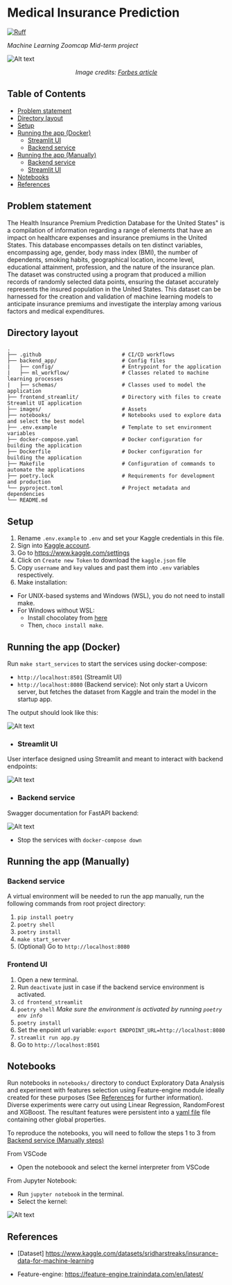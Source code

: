 # Medical Insurance Prediction

[![Ruff](https://img.shields.io/endpoint?url=https://raw.githubusercontent.com/astral-sh/ruff/main/assets/badge/v2.json)](https://github.com/astral-sh/ruff)

*Machine Learning Zoomcap Mid-term project*

![Alt text](./images/cover.webp)
<p align="center">
  <i>Image credits: <a href='https://www.forbes.com/advisor/health-insurance/how-much-does-health-insurance-cost/'>Forbes article</a></i>
</p>

## Table of Contents

<!--ts-->
* [Problem statement](#problem-statement)
* [Directory layout](#directory-layout)
* [Setup](#setup)
* [Running the app (Docker)](#running-the-app)
    * [Streamlit UI](#streamlit-ui)
    * [Backend service](#backend-service)
* [Running the app (Manually)](#running-the-app)
    * [Backend service](#backend-service-1)
    * [Streamlit UI](#streamlit-ui-1)
* [Notebooks](#notebooks)
* [References](#references)
<!--te-->

## Problem statement

The Health Insurance Premium Prediction Database for the United States" is a compilation of information regarding a range of elements that have an impact on healthcare expenses and insurance premiums in the United States. This database encompasses details on ten distinct variables, encompassing age, gender, body mass index (BMI), the number of dependents, smoking habits, geographical location, income level, educational attainment, profession, and the nature of the insurance plan. The dataset was constructed using a program that produced a million records of randomly selected data points, ensuring the dataset accurately represents the insured population in the United States. This dataset can be harnessed for the creation and validation of machine learning models to anticipate insurance premiums and investigate the interplay among various factors and medical expenditures.


## Directory layout

```
.
├── .github                          # CI/CD workflows
├── backend_app/                     # Config files
|   ├── config/                      # Entrypoint for the application
|   ├── ml_workflow/                 # Classes related to machine learning processes
|   ├── schemas/                     # Classes used to model the application
├── frontend_streamlit/              # Directory with files to create Streamlit UI application
├── images/                          # Assets
├── notebooks/                       # Notebooks used to explore data and select the best model
├── .env.example                     # Template to set environment variables
├── docker-compose.yaml              # Docker configuration for building the application
├── Dockerfile                       # Docker configuration for building the application
├── Makefile                         # Configuration of commands to automate the applications
├── poetry.lock                      # Requirements for development and production
└── pyproject.toml                   # Project metadata and dependencies
└── README.md
```

## Setup

1. Rename `.env.example` to `.env` and set your Kaggle credentials in this file.
2. Sign into [Kaggle account](https://www.kaggle.com).
3. Go to https://www.kaggle.com/settings
4. Click on `Create new Token` to download the `kaggle.json` file
5. Copy `username` and `key` values and past them into `.env` variables respectively.
6. Make installation:

<!--ts-->
* For UNIX-based systems and Windows (WSL), you do not need to install make.
* For Windows without WSL: 
    * Install chocolatey from [here](https://chocolatey.org/install)
    * Then, `choco install make`.
<!--te-->

## Running the app (Docker)

Run `make start_services` to start the services using docker-compose:

* `http://localhost:8501` (Streamlit UI)
* `http://localhost:8080` (Backend service): Not only start a Uvicorn server, but fetches the dataset from Kaggle and train the model in the startup app.

The output should look like this:

![Alt text](./images/docker_output.png)

* ### Streamlit UI

User interface designed using Streamlit and meant to interact with backend endpoints:

![Alt text](./images/streamlit-ui.png)

* ### Backend service

Swagger documentation for FastAPI backend:

![Alt text](./images/swagger.png)

* Stop the services with `docker-compose down`

## Running the app (Manually)

### Backend service

A virtual environment will be needed to run the app manually, run the following commands from root project directory:

1. `pip install poetry`
2. `poetry shell`
3. `poetry install`
4. `make start_server`
5. (Optional) Go to `http://localhost:8080`

### Frontend UI

1. Open a new terminal.
2. Run `deactivate` just in case if the backend service environment is activated.
3. `cd frontend_streamlit`
4. `poetry shell` *Make sure the environment is activated by running `poetry env info`*
5. `poetry install`
6. Set the enpoint url variable: `export ENDPOINT_URL=http://localhost:8080`
7. `streamlit run app.py`
8. Go to `http://localhost:8501`

## Notebooks

Run notebooks in `notebooks/` directory to conduct Exploratory Data Analysis and experiment with features selection using Feature-engine module ideally created for these purposes (See [References](#references) for further information). Diverse experiments were carry out using Linear Regression, RandomForest and XGBoost. The resultant features were persistent into a [yaml file](./backend_app/config/params.yaml) file containing other global properties.

To reproduce the notebooks, you will need to follow the steps 1 to 3 from [Backend service (Manually steps)](#backend-service-1)

From VSCode

* Open the noteboook and select the kernel interpreter from VSCode 

From Jupyter Notebook:
* Run `jupyter notebook` in the terminal.
* Select the kernel:

![Alt text](./images/select-kernel.png)

## References

* [Dataset] https://www.kaggle.com/datasets/sridharstreaks/insurance-data-for-machine-learning

* Feature-engine: https://feature-engine.trainindata.com/en/latest/